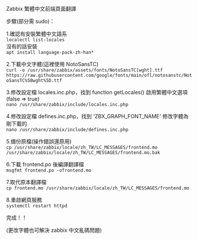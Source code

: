 Zabbix 繁體中文前端頁面翻譯  


步驟(部分需 sudo)：  

1.確認有安裝繁體中文語系  
```localectl list-locales```  
沒有的話安裝  
```apt install language-pack-zh-han*```  

2.下載中文字體(這裡使用 NotoSansTC)  
```curl -o /usr/share/zabbix/assets/fonts/NotoSansTC[wght].ttf https://raw.githubusercontent.com/google/fonts/main/ofl/notosanstc/NotoSansTC%5Bwght%5D.ttf```  

3.修改設定檔 locales.inc.php，找到 function getLocales() 啟用繁體中文選項(false => true)  
```nano /usr/share/zabbix/include/locales.inc.php```  

4.修改設定檔 defines.inc.php，找到 'ZBX_GRAPH_FONT_NAME' 修改字體為剛下載的  
```nano /usr/share/zabbix/include/defines.inc.php```  

5.備份原檔(操作錯誤還原用)  
```cp /usr/share/zabbix/locale/zh_TW/LC_MESSAGES/frontend.mo /usr/share/zabbix/locale/zh_TW/LC_MESSAGES/frontend.mo.bak```  

6.下載 frontend.po 後編譯翻譯檔  
```msgfmt frontend.po -ofrontend.mo```  

7.取代原本翻譯檔  
```cp frontend.mo /usr/share/zabbix/locale/zh_TW/LC_MESSAGES/frontend.mo```  

8.重啟網頁服務  
```systemctl restart httpd```  

完成！！  

(更改字體也可解決 zabbix 中文亂碼問題)
